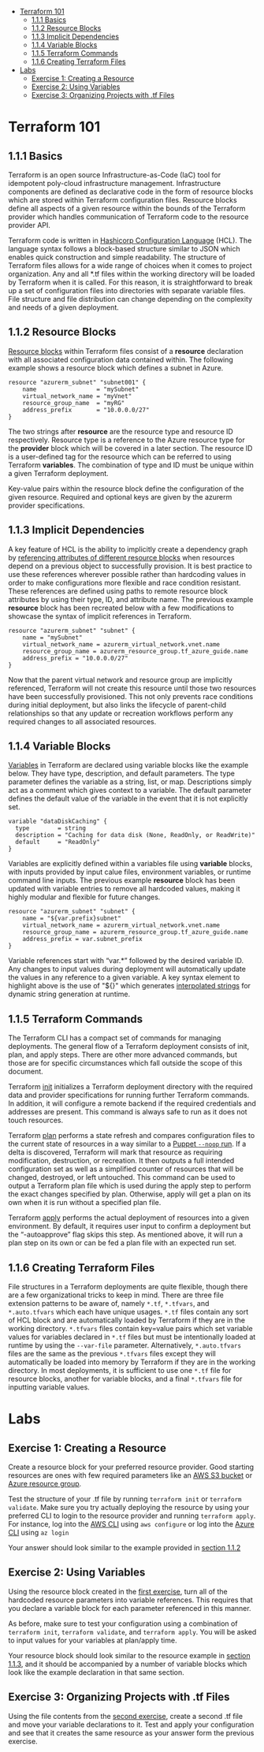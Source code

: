 - [Terraform 101](#terraform-101)
  - [1.1.1 Basics](#111-basics)
  - [1.1.2 Resource Blocks](#112-resource-blocks)
  - [1.1.3 Implicit Dependencies](#113-implicit-dependencies)
  - [1.1.4 Variable Blocks](#114-variable-blocks)
  - [1.1.5 Terraform Commands](#115-terraform-commands)
  - [1.1.6 Creating Terraform Files](#116-creating-terraform-files)
- [Labs](#labs)
  - [Exercise 1: Creating a Resource](#exercise-1-creating-a-resource)
  - [Exercise 2: Using Variables](#exercise-2-using-variables)
  - [Exercise 3: Organizing Projects with .tf Files](#exercise-3-organizing-projects-with-tf-files)

# Terraform 101

## 1.1.1 Basics

Terraform is an open source Infrastructure-as-Code (IaC) tool for idempotent poly-cloud infrastructure management. Infrastructure components are defined as declarative code in the form of resource blocks which are stored within Terraform configuration files. Resource blocks define all aspects of a given resource within the bounds of the Terraform provider which handles communication of Terraform code to the resource provider API.

Terraform code is written in [Hashicorp Configuration Language](https://github.com/hashicorp/hcl) (HCL). The language syntax follows a block-based structure similar to JSON which enables quick construction and simple readability. The structure of Terraform files allows for a wide range of choices when it comes to project organization. Any and all \*.tf files within the working directory will be loaded by Terraform when it is called. For this reason, it is straightforward to break up a set of configuration files into directories with separate variable files. File structure and file distribution can change depending on the complexity and needs of a given deployment.

## 1.1.2 Resource Blocks

[Resource blocks](https://www.terraform.io/docs/configuration/resources.html) within Terraform files consist of a **resource** declaration with all associated configuration data contained within. The following example shows a resource block which defines a subnet in Azure.

```
resource "azurerm_subnet" "subnet001" {
    name                 = "mySubnet"
    virtual_network_name = "myVnet"
    resource_group_name  = "myRG"
    address_prefix       = "10.0.0.0/27"
}
```

The two strings after **resource** are the resource type and resource ID respectively. Resource type is a reference to the Azure resource type for the **provider** block which will be covered in a later section. The resource ID is a user-defined tag for the resource which can be referred to using Terraform **variables**. The combination of type and ID must be unique within a given Terraform deployment.

Key-value pairs within the resource block define the configuration of the given resource. Required and optional keys are given by the azurerm provider specifications.

## 1.1.3 Implicit Dependencies

A key feature of HCL is the ability to implicitly create a dependency graph by [referencing attributes of different resource blocks](https://www.terraform.io/docs/configuration/expressions.html#references-to-resource-attributes) when resources depend on a previous object to successfully provision. It is best practice to use these references wherever possible rather than hardcoding values in order to make configurations more flexible and race condition resistant. These references are defined using paths to remote resource block attributes by using their type, ID, and attribute name. The previous example **resource** block has been recreated below with a few modifications to showcase the syntax of implicit references in Terraform.

```
resource "azurerm_subnet" "subnet" {
    name = "mySubnet"
    virtual_network_name = azurerm_virtual_network.vnet.name
    resource_group_name = azurerm_resource_group.tf_azure_guide.name
    address_prefix = "10.0.0.0/27"
}
```

Now that the parent virtual network and resource group are implicitly referenced, Terraform will not create this resource until those two resources have been successfully provisioned. This not only prevents race conditions during initial deployment, but also links the lifecycle of parent-child relationships so that any update or recreation workflows perform any required changes to all associated resources.

## 1.1.4 Variable Blocks

[Variables](https://www.terraform.io/docs/configuration/variables.html) in Terraform are declared using variable blocks like the example below. They have type, description, and default parameters. The type parameter defines the variable as a string, list, or map. Descriptions simply act as a comment which gives context to a variable.  The default parameter defines the default value of the variable in the event that it is not explicitly set.

```
variable "dataDiskCaching" {
  type        = string
  description = "Caching for data disk (None, ReadOnly, or ReadWrite)"
  default     = "ReadOnly"
}
```

Variables are explicitly defined within a variables file using **variable** blocks, with inputs provided by input calue files, environment variables, or runtime command line inputs. The previous example **resource** block has been updated with variable entries to remove all hardcoded values, making it highly modular and flexible for future changes.

```
resource "azurerm_subnet" "subnet" {
    name = "${var.prefix}subnet"
    virtual_network_name = azurerm_virtual_network.vnet.name
    resource_group_name = azurerm_resource_group.tf_azure_guide.name
    address_prefix = var.subnet_prefix
}
```

Variable references start with “var.\*” followed by the desired variable ID. Any changes to input values during deployment will automatically update the values in any reference to a given variable. A key syntax element to highlight above is the use of "${}" which generates [interpolated strings](https://www.terraform.io/docs/configuration/expressions.html#interpolation) for dynamic string generation at runtime.

## 1.1.5 Terraform Commands

The Terraform CLI has a compact set of commands for managing deployments. The general flow of a Terraform deployment consists of init, plan, and apply steps. There are other more advanced commands, but those are for specific circumstances which fall outside the scope of this document.

Terraform [init](https://www.terraform.io/docs/commands/init.html) initializes a Terraform deployment directory with the required data and provider specifications for running further Terraform commands. In addition, it will configure a remote backend if the required credentials and addresses are present. This command is always safe to run as it does not touch resources.

Terraform [plan](https://www.terraform.io/docs/commands/plan.html) performs a state refresh and compares configuration files to the current state of resources in a way similar to a [Puppet ```--noop``` run](https://docs.puppet.com/puppet/3.6/man/agent.html#OPTIONS). If a delta is discovered, Terraform will mark that resource as requiring modification, destruction, or recreation. It then outputs a full intended configuration set as well as a simplified counter of resources that will be changed, destroyed, or left untouched. This command can be used to output a Terraform plan file which is used during the apply step to perform the exact changes specified by plan. Otherwise, apply will get a plan on its own when it is run without a specified plan file.

Terraform [apply](https://www.terraform.io/docs/commands/apply.html) performs the actual deployment of resources into a given environment. By default, it requires user input to confirm a deployment but the “-autoapprove” flag skips this step. As mentioned above, it will run a plan step on its own or can be fed a plan file with an expected run set.

## 1.1.6 Creating Terraform Files

File structures in a Terraform deployments are quite flexible, though there are a few organizational tricks to keep in mind. There are three file extension patterns to be aware of, namely ```*.tf```, ```*.tfvars```, and ```*.auto.tfvars``` which each have unique usages. ```*.tf``` files contain any sort of HCL block and are automatically loaded by Terraform if they are in the working directory. ```*.tfvars``` files contain key=value pairs which set variable values for variables declared in ```*.tf``` files but must be intentionally loaded at runtime by using the ```--var-file``` parameter. Alternatively, ```*.auto.tfvars``` files are the same as the previous ```*.tfvars``` files except they will automatically be loaded into memory by Terraform if they are in the working directory. In most deployments, it is sufficient to use one ```*.tf``` file for resource blocks, another for variable blocks, and a final ```*.tfvars``` file for inputting variable values.

# Labs

## Exercise 1: Creating a Resource

Create a resource block for your preferred resource provider. Good starting resources are ones with few required parameters like an [AWS S3 bucket](https://www.terraform.io/docs/providers/aws/r/s3_bucket.html) or [Azure resource group](https://www.terraform.io/docs/providers/azurerm/r/resource_group.html).

Test the structure of your .tf file by running ```terraform init``` or ```terraform validate```. Make sure you try actually deploying the resource by using your preferred CLI to login to the resource provider and running ```terraform apply```. For instance, log into the [AWS CLI](https://docs.aws.amazon.com/cli/latest/userguide/cli-chap-configure.html) using ```aws configure``` or log into the [Azure CLI](https://docs.microsoft.com/en-us/cli/azure/reference-index?view=azure-cli-latest#az-login) using ```az login```

Your answer should look similar to the example provided in [section 1.1.2](#12-resource-blocks)

## Exercise 2: Using Variables

Using the resource block created in the [first exercise](#exercise-1-creating-a-resource), turn all of the hardcoded resource parameters
into variable references. This requires that you declare a variable block for each parameter referenced in this manner.

As before, make sure to test your configuration using a combination of ```terraform init```, ```terraform validate```, and ```terraform apply```. You will be asked to input values for your variables at plan/apply time.

Your resource block should look similar to the resource example in [section 1.1.3](#13-variable-blocks), and it should be accompanied by a number of variable blocks which look like the example declaration in that same section.

## Exercise 3: Organizing Projects with .tf Files

Using the file contents from the [second exercise]((#exercise-2-using-variables)), create a second .tf file and move your variable declarations to it. Test and apply your configuration and see that it creates the same resource as your answer form the previous exercise.